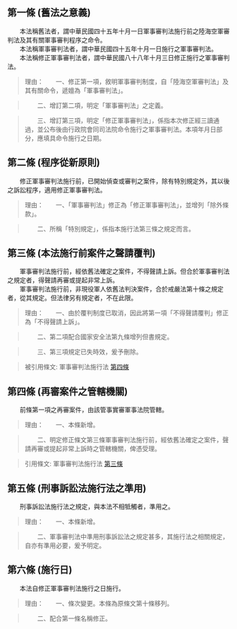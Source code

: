 第一條 (舊法之意義)
-------------------
　　本法稱舊法者，謂中華民國四十五年十月一日軍事審判法施行前之陸海空軍審判法及其有關軍事審判程序之命令。  
　　本法稱軍事審判法者，謂中華民國四十五年十月一日施行之軍事審判法。  
　　本法稱修正軍事審判法者，謂中華民國八十八年十月三日修正施行之軍事審判法。  
> 理由：　　一、修正第一項，敘明軍事審判制度，自「陸海空軍審判法」及其有關命令，遞嬗為「軍事審判法」。

> 　　二、增訂第二項，明定「軍事審判法」之定義。

> 　　三、增訂第三項，明定「修正軍事審判法」，係指本次修正經三讀通過，並公布後由行政院會同司法院命令施行之軍事審判法。本項年月日部分，應填具命令施行之日期。



第二條 (程序從新原則)
---------------------
　　修正軍事審判法施行前，已開始偵查或審判之案件，除有特別規定外，其以後之訴訟程序，適用修正軍事審判法。  
> 理由：　　一、「軍事審判法」修正為「修正軍事審判法」，並增列「除外條款」。

> 　　二、所稱「特別規定」，係指本施行法第三條之規定而言。



第三條 (本法施行前案件之聲請覆判)
---------------------------------
　　軍事審判法施行前，經依舊法確定之案件，不得聲請上訴。但合於軍事審判法之規定者，得聲請再審或提起非常上訴。  
　　軍事審判法施行前，非現役軍人依舊法判決案件，合於戒嚴法第十條之規定者，從其規定。但法律另有規定者，不在此限。  
> 理由：　　一、由於覆判制度已取消，因此將第一項「不得聲請覆判」修正為「不得聲請上訴」。

> 　　二、第二項配合國家安全法第九條增列但書規定。

> 　　三、第三項規定已失時效，爰予刪除。

> 被引用條文: 軍事審判法施行法 [第四條](1439#第四條-再審案件之管轄機關)



第四條 (再審案件之管轄機關)
---------------------------
　　前條第一項之再審案件，由該管事實審軍事法院管轄。  
> 理由：　　一、本條新增。

> 　　二、明定修正條文第三條軍事審判法施行前，經依舊法確定之案件，聲請再審或提起非常上訴時之管轄機關，俾憑受理。

> 引用條文: 軍事審判法施行法 [第三條](1439#第三條-本法施行前案件之聲請覆判)



第五條 (刑事訴訟法施行法之準用)
-------------------------------
　　刑事訴訟法施行法之規定，與本法不相牴觸者，準用之。  
> 理由：　　一、本條新增。

> 　　二、軍事審判法中準用刑事訴訟法之規定甚多，其施行法之相關規定，自亦有準用必要，爰予明定。



第六條 (施行日)
---------------
　　本法自修正軍事審判法施行之日施行。  
> 理由：　　一、條次變更。本條為原條文第十條移列。

> 　　二、配合第一條名稱修正。